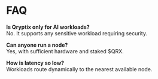 # FAQ

**Is Qryptix only for AI workloads?**  
No. It supports any sensitive workload requiring security.

**Can anyone run a node?**  
Yes, with sufficient hardware and staked $QRX.

**How is latency so low?**  
Workloads route dynamically to the nearest available node.
